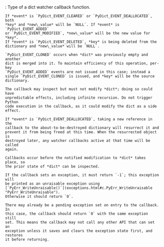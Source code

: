 :   Type of a dict watcher callback function.

    If *event* is `PyDict_EVENT_CLEARED` or `PyDict_EVENT_DEALLOCATED`, both
    *key* and *new\_value* will be `NULL`. If *event* is `PyDict_EVENT_ADDED`
    or `PyDict_EVENT_MODIFIED`, *new\_value* will be the new value for *key*.
    If *event* is `PyDict_EVENT_DELETED`, *key* is being deleted from the
    dictionary and *new\_value* will be `NULL`.

    `PyDict_EVENT_CLONED` occurs when *dict* was previously empty and another
    dict is merged into it. To maintain efficiency of this operation, per-key
    `PyDict_EVENT_ADDED` events are not issued in this case; instead a
    single `PyDict_EVENT_CLONED` is issued, and *key* will be the source
    dictionary.

    The callback may inspect but must not modify *dict*; doing so could have
    unpredictable effects, including infinite recursion. Do not trigger Python
    code execution in the callback, as it could modify the dict as a side effect.

    If *event* is `PyDict_EVENT_DEALLOCATED`, taking a new reference in the
    callback to the about-to-be-destroyed dictionary will resurrect it and
    prevent it from being freed at this time. When the resurrected object is
    destroyed later, any watcher callbacks active at that time will be called
    again.

    Callbacks occur before the notified modification to *dict* takes place, so
    the prior state of *dict* can be inspected.

    If the callback sets an exception, it must return `-1`; this exception will
    be printed as an unraisable exception using [`PyErr_WriteUnraisable()`](exceptions.html#c.PyErr_WriteUnraisable "PyErr_WriteUnraisable").
    Otherwise it should return `0`.

    There may already be a pending exception set on entry to the callback. In
    this case, the callback should return `0` with the same exception still
    set. This means the callback may not call any other API that can set an
    exception unless it saves and clears the exception state first, and restores
    it before returning.